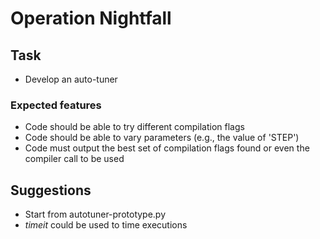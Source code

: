 # Operation Nightfall

## Task

* Develop an auto-tuner

### Expected features

* Code should be able to try different compilation flags
* Code should be able to vary parameters (e.g., the value of 'STEP')
* Code must output the best set of compilation flags found or even the compiler call to be used

## Suggestions

* Start from autotuner-prototype.py
* *timeit* could be used to time executions
